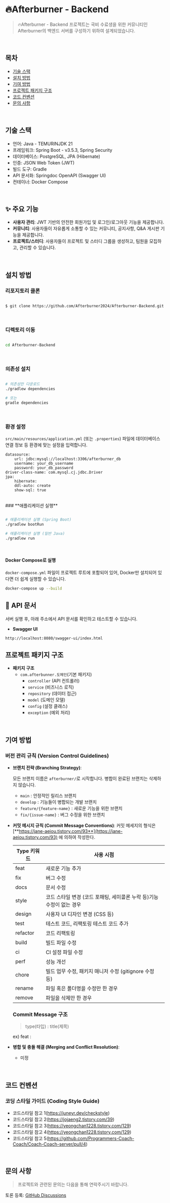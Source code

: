 # 🔥Afterburner - Backend

> 🔥Afterburner - Backend 프로젝트는 국비 수료생을 위한 커뮤니티인 Afterburner의 백엔드 서버를 구성하기 위하여 설계되었습니다.
> 
<br/>

## **목차**
+ [기술 스택](#기술-스택)
+ [설치 방법](#설치-방법)
+ [기여 방법](#기여-방법)
+ [프로젝트 패키지 구조](#프로젝트-패키지-구조)
+ [코드 컨벤션](#코드-컨벤션)
+ [문의 사항](#문의-사항)

<br/>

## 기술 스택
+ 언어: Java - TEMURINJDK 21
+ 프레임워크: Spring Boot - v3.5.3, Spring Security
+ 데이터베이스: PostgreSQL, JPA (Hibernate)
+ 인증: JSON Web Token (JWT)
+ 빌드 도구: Gradle
+ API 문서화: Springdoc OpenAPI (Swagger UI)
+ 컨테이너: Docker Compose

<br/>

## ✨ 주요 기능
+ **사용자 관리**: JWT 기반의 안전한 회원가입 및 로그인/로그아웃 기능을 제공합니다.
+ **커뮤니티**: 사용자들이 자유롭게 소통할 수 있는 커뮤니티, 공지사항, Q&A 게시판 기능을
      제공합니다.
+ **프로젝트/스터디**: 사용자들이 프로젝트 및 스터디 그룹을 생성하고, 팀원을 모집하고, 관리할 수
      있습니다.
<br/>

## 설치 방법

### **리포지토리 클론**
```bash

$ git clone https://github.com/Afterburner2024/Afterburner-Backend.git

```

<br/>

### **디렉토리 이동**

```bash

cd Afterburner-Backend

```

<br/>

### **의존성 설치**

```bash

# 의존성만 다운로드
./gradlew dependencies

# 또는
gradle dependencies

```

<br/>

### **환경 설정**

`src/main/resources/application.yml` (또는 `.properties`) 파일에 데이터베이스 연결 정보 등 환경에
맞는 설정을 입력합니다.
```spring:
datasource:
    url: jdbc:mysql://localhost:3306/afterburner_db
    username: your_db_username
    password: your_db_password
driver-class-name: com.mysql.cj.jdbc.Driver
jpa:
    hibernate:
    ddl-auto: create
    show-sql: true
```

<br/>
### **애플리케이션 실행**

```bash

# 애플리케이션 실행 (Spring Boot)
./gradlew bootRun

# 애플리케이션 실행 (일반 Java)
./gradlew run

```

<br/>

#### Docker Compose로 실행

`docker-compose.yml` 파일이 프로젝트 루트에 포함되어 있어, Docker만 설치되어 있다면 더 쉽게
실행할 수 있습니다.

```bash
docker-compose up --build
```

## 📖 API 문서
 서버 실행 후, 아래 주소에서 API 문서를 확인하고 테스트할 수 있습니다.
- **Swagger UI**
 ```
http://localhost:8080/swagger-ui/index.html
```

## 프로젝트 패키지 구조
- **패키지 구조**
    - `com.afterbunner.도메인`(기본 패키지)
        - `controller` (API 컨트롤러)
        - `service` (비즈니스 로직)
        - `repository` (데이터 접근)
        - `model` (도메인 모델)
        - `config` (설정 클래스)
        - `exception` (예외 처리)
<br/>

## 기여 방법
### **버전 관리 규칙 (Version Control Guidelines)**

- **브랜치 전략 (Branching Strategy)**:
    
    모든 브랜치 이름은 `afterburner/`로 시작합니다.
    병합이 완료된 브랜치는 삭제하지 않습니다.

    - `main` : 안정적인 릴리스 브랜치
    - `develop` : 기능들이 병합되는 개발 브랜치
    - `feature/{feature-name}` : 새로운 기능을 위한 브랜치
    - `fix/{issue-name}` : 버그 수정을 위한 브랜치


- **커밋 메시지 규칙 (Commit Message Conventions)**: 커밋 메세지의 형식은 [**https://jane-aeiou.tistory.com/93**](https://jane-aeiou.tistory.com/93) 에 의하여 작성한다.
    
    
    | Type 키워드 | 사용 시점 |
    | --- | --- |
    | feat | 새로운 기능 추가 |
    | fix | 버그 수정 |
    | docs | 문서 수정 |
    | style | 코드 스타일 변경 (코드 포매팅, 세미콜론 누락 등)기능 수정이 없는 경우 |
    | design | 사용자 UI 디자인 변경 (CSS 등) |
    | test | 테스트 코드, 리팩토링 테스트 코드 추가 |
    | refactor | 코드 리팩토링 |
    | build | 빌드 파일 수정 |
    | ci | CI 설정 파일 수정 |
    | perf | 성능 개선 |
    | chore | 빌드 업무 수정, 패키지 매니저 수정 (gitignore 수정 등) |
    | rename | 파일 혹은 폴더명을 수정만 한 경우 |
    | remove | 파일을 삭제만 한 경우 |
    
    ### Commit Message 구조
    
    > type(타입) : title(제목)
    > 
    
    ex) feat : 
    

- **병합 및 충돌 해결 (Merging and Conflict Resolution)**:
    - 미정
<br/>

## 코드 컨벤션

### **코딩 스타일 가이드 (Coding Style Guide)**

- 코드스타일 참고 1(https://juneyr.dev/checkstyle)
- 코드스타일 참고 2(https://jojaeng2.tistory.com/39)
- 코드스타일 참고 3(https://yeongchan1228.tistory.com/129)
- 코드스타일 참고 4(https://yeongchan1228.tistory.com/129)
- 코드스타일 참고 5(https://github.com/Programmers-Coach-Coach/Coach-Coach-server/pull/4)

<br/>

## 문의 사항

> 프로젝트와 관련된 문의는 다음을 통해 연락주시기 바랍니다.

토론 등록: [GitHub Discussions](https://github.com/orgs/Afterburner2024/discussions)

<br/>
